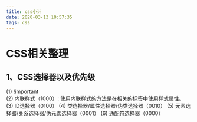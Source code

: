 ```yaml
---
title: css小计
date: 2020-03-13 10:57:35
tags: css
---
```


# CSS相关整理

## 1、CSS选择器以及优先级
(1) !important  
(2) 内联样式（1000）: 使用内联样式的方法是在相关的标签中使用样式属性。
(3) ID选择器（0100）
(4) 类选择器/属性选择器/伪类选择器（0010）
(5) 元素选择器/关系选择器/伪元素选择器（0001）
(6) 通配符选择器（0000）
